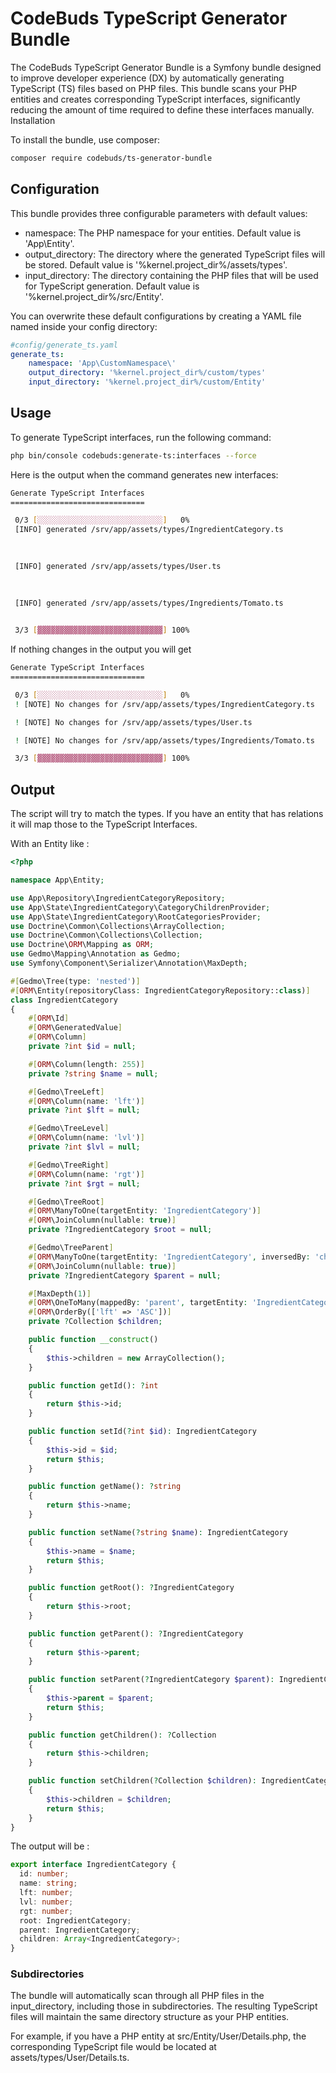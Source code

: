 # CodeBuds TypeScript Generator Bundle

The CodeBuds TypeScript Generator Bundle is a Symfony bundle designed to improve developer experience (DX) by automatically generating TypeScript (TS) files based on PHP files. This bundle scans your PHP entities and creates corresponding TypeScript interfaces, significantly reducing the amount of time required to define these interfaces manually.
Installation

To install the bundle, use composer:

```bash
composer require codebuds/ts-generator-bundle
```

## Configuration

This bundle provides three configurable parameters with default values:

- namespace: The PHP namespace for your entities. Default value is 'App\Entity\'.
- output_directory: The directory where the generated TypeScript files will be stored. Default value is '%kernel.project_dir%/assets/types'.
- input_directory: The directory containing the PHP files that will be used for TypeScript generation. Default value is '%kernel.project_dir%/src/Entity'.

You can overwrite these default configurations by creating a YAML file named inside your config directory:

```yaml
#config/generate_ts.yaml
generate_ts:
    namespace: 'App\CustomNamespace\'
    output_directory: '%kernel.project_dir%/custom/types'
    input_directory: '%kernel.project_dir%/custom/Entity'
```

## Usage

To generate TypeScript interfaces, run the following command:

```bash
php bin/console codebuds:generate-ts:interfaces --force
```

Here is the output when the command generates new interfaces:

```bash
Generate TypeScript Interfaces
==============================

 0/3 [░░░░░░░░░░░░░░░░░░░░░░░░░░░░]   0%                                                                                                                        
 [INFO] generated /srv/app/assets/types/IngredientCategory.ts                                                           
                                                                                                                        

                                                                                                                        
 [INFO] generated /srv/app/assets/types/User.ts                                                                         
                                                                                                                        

                                                                                                                        
 [INFO] generated /srv/app/assets/types/Ingredients/Tomato.ts                                                           
                                                                                                                        

 3/3 [▓▓▓▓▓▓▓▓▓▓▓▓▓▓▓▓▓▓▓▓▓▓▓▓▓▓▓▓] 100%
```

If nothing changes in the output you will get 


```bash
Generate TypeScript Interfaces
==============================

 0/3 [░░░░░░░░░░░░░░░░░░░░░░░░░░░░]   0% 
 ! [NOTE] No changes for /srv/app/assets/types/IngredientCategory.ts                                                    

 ! [NOTE] No changes for /srv/app/assets/types/User.ts                                                                  

 ! [NOTE] No changes for /srv/app/assets/types/Ingredients/Tomato.ts                                                    

 3/3 [▓▓▓▓▓▓▓▓▓▓▓▓▓▓▓▓▓▓▓▓▓▓▓▓▓▓▓▓] 100%

```

## Output 

The script will try to match the types. If you have an entity that has relations it will map those to the TypeScript Interfaces.

With an Entity like : 

```php
<?php

namespace App\Entity;

use App\Repository\IngredientCategoryRepository;
use App\State\IngredientCategory\CategoryChildrenProvider;
use App\State\IngredientCategory\RootCategoriesProvider;
use Doctrine\Common\Collections\ArrayCollection;
use Doctrine\Common\Collections\Collection;
use Doctrine\ORM\Mapping as ORM;
use Gedmo\Mapping\Annotation as Gedmo;
use Symfony\Component\Serializer\Annotation\MaxDepth;

#[Gedmo\Tree(type: 'nested')]
#[ORM\Entity(repositoryClass: IngredientCategoryRepository::class)]
class IngredientCategory
{
    #[ORM\Id]
    #[ORM\GeneratedValue]
    #[ORM\Column]
    private ?int $id = null;

    #[ORM\Column(length: 255)]
    private ?string $name = null;

    #[Gedmo\TreeLeft]
    #[ORM\Column(name: 'lft')]
    private ?int $lft = null;

    #[Gedmo\TreeLevel]
    #[ORM\Column(name: 'lvl')]
    private ?int $lvl = null;

    #[Gedmo\TreeRight]
    #[ORM\Column(name: 'rgt')]
    private ?int $rgt = null;

    #[Gedmo\TreeRoot]
    #[ORM\ManyToOne(targetEntity: 'IngredientCategory')]
    #[ORM\JoinColumn(nullable: true)]
    private ?IngredientCategory $root = null;

    #[Gedmo\TreeParent]
    #[ORM\ManyToOne(targetEntity: 'IngredientCategory', inversedBy: 'children')]
    #[ORM\JoinColumn(nullable: true)]
    private ?IngredientCategory $parent = null;

    #[MaxDepth(1)]
    #[ORM\OneToMany(mappedBy: 'parent', targetEntity: 'IngredientCategory')]
    #[ORM\OrderBy(['lft' => 'ASC'])]
    private ?Collection $children;

    public function __construct()
    {
        $this->children = new ArrayCollection();
    }

    public function getId(): ?int
    {
        return $this->id;
    }

    public function setId(?int $id): IngredientCategory
    {
        $this->id = $id;
        return $this;
    }

    public function getName(): ?string
    {
        return $this->name;
    }

    public function setName(?string $name): IngredientCategory
    {
        $this->name = $name;
        return $this;
    }

    public function getRoot(): ?IngredientCategory
    {
        return $this->root;
    }

    public function getParent(): ?IngredientCategory
    {
        return $this->parent;
    }

    public function setParent(?IngredientCategory $parent): IngredientCategory
    {
        $this->parent = $parent;
        return $this;
    }

    public function getChildren(): ?Collection
    {
        return $this->children;
    }

    public function setChildren(?Collection $children): IngredientCategory
    {
        $this->children = $children;
        return $this;
    }
}
```

The output will be :

```ts
export interface IngredientCategory {
  id: number;
  name: string;
  lft: number;
  lvl: number;
  rgt: number;
  root: IngredientCategory;
  parent: IngredientCategory;
  children: Array<IngredientCategory>;
}
```

### Subdirectories

The bundle will automatically scan through all PHP files in the input_directory, including those in subdirectories. The resulting TypeScript files will maintain the same directory structure as your PHP entities.

For example, if you have a PHP entity at src/Entity/User/Details.php, the corresponding TypeScript file would be located at assets/types/User/Details.ts.
